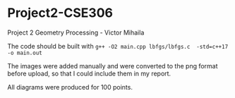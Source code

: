# Project2-CSE306
Project 2 Geometry Processing - Victor Mihaila

The code should be built with `g++ -O2 main.cpp lbfgs/lbfgs.c  -std=c++17 -o main.out`

The images were added manually and were converted to the png format before upload, so that I could include them in my report. 

All diagrams were produced for 100 points.
